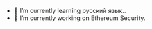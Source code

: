 
<!-- <div align="center">
  <img height="180em" src="https://github-readme-stats.vercel.app/api/top-langs/?username=bronzeDisc&layout=compact&langs_count=7&theme=dracula"/>
</div> -->
- 🌱 I’m currently learning русский язык..
- 🔭 I’m currently working on Ethereum Security.
<!-- 

- 🌱 I’m currently learning русский язык, TypeScript, Redis, GraphQL and MongoDB.
- 🔭 I’m currently working on ...
- 🌱 I’m currently learning русский язык
- 👯 I’m looking to collaborate on ...
- 🤔 I’m looking for help with ...
- 💬 Ask me about ...
- 📫 How to reach me: ...
- ⚡ Fun fact: ...
-->

